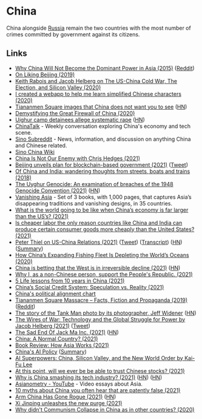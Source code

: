 # China

China alongside [Russia](russia.md) remain the two countries with the most number of crimes committed by government against its citizens.

## Links

- [Why China Will Not Become the Dominant Power in Asia (2015)](https://www.youtube.com/watch?v=_AvNT3vyzr0) ([Reddit](https://www.reddit.com/r/geopolitics/comments/4benkx/why_china_will_not_become_the_dominant_power_in/))
- [On Liking Beijing (2019)](https://www.tbray.org/ongoing/When/201x/2019/04/15/Liking-Beijing)
- [Keith Rabois and Jacob Helberg on The US-China Cold War, The Election, and Silicon Valley (2020)](https://overcast.fm/+LDKeqv_LA)
- [I created a webapp to help me learn simplified Chinese characters (2020)](https://www.thomasvanderberg.nl/blog/cn-hanzi/)
- [Tiananmen Square images that China does not want you to see](https://www.gettyimages.co.jp/%E5%86%99%E7%9C%9F/tiananmen-square?phrase=tiananmen%20square&sort=mostpopular) ([HN](https://news.ycombinator.com/item?id=25454830))
- [Demystifying the Great Firewall of China (2020)](https://medium.com/mobile-asia/demystifying-the-great-firewall-of-china-22f4a97550cc)
- [Uighur camp detainees allege systematic rape](https://www.bbc.com/news/world-asia-china-55794071) ([HN](https://news.ycombinator.com/item?id=26009586))
- [ChinaTalk](https://chinatalkshow.libsyn.com/) - Weekly conversation exploring China's economy and tech scene.
- [Sino Subreddit](https://www.reddit.com/r/Sino/) - News, information, and discussion on anything China and Chinese related.
- [Sino China Wiki](https://www.reddit.com/r/Sino/wiki/index)
- [China Is Not Our Enemy with Chris Hedges (2021)](https://www.youtube.com/watch?v=l4sVSdY7FHg)
- [Beijing unveils plan for blockchain-based government (2021)](https://technode.com/2020/07/16/beijing-unveils-plan-for-blockchain-based-government/) ([Tweet](https://twitter.com/balajis/status/1283979539337449473))
- [Of China and India: wandering thoughts from streets, boats and trains (2018)](https://yawningbread.wordpress.com/2018/01/16/of-china-and-india-wandering-thoughts-from-streets-boats-and-trains/)
- [The Uyghur Genocide: An examination of breaches of the 1948 Genocide Convention (2021)](https://newlinesinstitute.org/uyghurs/the-uyghur-genocide-an-examination-of-chinas-breaches-of-the-1948-genocide-convention/) ([HN](https://news.ycombinator.com/item?id=26401715))
- [Vanishing Asia](https://www.kickstarter.com/projects/kk-org/vanishing-asia) - Set of 3 books, with 1,000 pages, that captures Asia’s disappearing traditions and vanishing designs, in 35 countries.
- [What is the world going to be like when China’s economy is far larger than the US’s? (2021)](https://www.reddit.com/r/geopolitics/comments/mfghjh/what_is_the_world_going_to_be_like_when_chinas/)
- [Is cheaper labor the only reason countries like China and India can produce certain consumer goods more cheaply than the United States? (2021)](https://www.reddit.com/r/AskEconomics/comments/mgvpea/is_cheaper_labor_the_only_reason_countries_like/)
- [Peter Thiel on US-China Relations (2021)](https://www.youtube.com/watch?v=SJcKWtiFzIY) ([Tweet](https://twitter.com/wolfejosh/status/1379989909583360002)) ([Transcript](https://nixonseminar.com/2021/04/the-nixon-seminar-april-6-2021-transcript/)) ([HN](https://news.ycombinator.com/item?id=26738934)) ([Summary](https://twitter.com/rohunjauhar/status/1380596505782915072))
- [How China’s Expanding Fishing Fleet Is Depleting the World’s Oceans (2020)](https://e360.yale.edu/features/how-chinas-expanding-fishing-fleet-is-depleting-worlds-oceans)
- [China is betting that the West is in irreversible decline (2021)](https://www.economist.com/china/2021/04/03/china-is-betting-that-the-west-is-in-irreversible-decline) ([HN](https://news.ycombinator.com/item?id=26793337))
- [Why I, as a non-Chinese person, support the People's Republic. (2021)](https://www.reddit.com/r/Sino/comments/lecrok/why_i_as_a_nonchinese_person_support_the_peoples/)
- [5 Life lessons from 10 years in China (2021)](https://www.youtube.com/watch?v=vAcoaOr4qqY)
- [China’s Social Credit System: Speculation vs. Reality (2021)](https://thediplomat.com/2021/03/chinas-social-credit-system-speculation-vs-reality/)
- [China's political alignment chart](https://twitter.com/balajis/status/1398661987614089216)
- [Tiananmen Square Massacre – Facts, Fiction and Propaganda (2019)](https://worldaffairs.blog/2019/06/02/tiananmen-square-massacre-facts-fiction-and-propaganda/amp/) ([Reddit](https://www.reddit.com/r/Sino/comments/gwbpvo/tiananmen_square_massacre_facts_fiction_and/))
- [The story of the Tank Man photo by its photographer, Jeff Widener](http://www.jeffwidener.com/stories/2016/09/tankman/) ([HN](https://news.ycombinator.com/item?id=27396783))
- [The Wires of War: Technology and the Global Struggle for Power by Jacob Helberg (2021)](https://www.goodreads.com/book/show/56898159-the-wires-of-war) ([Tweet](https://twitter.com/maccaw/status/1401936733248397312))
- [The Sad End Of Jack Ma Inc. (2021)](https://www.forbes.com/sites/georgecalhoun/2021/06/07/the-sad-end-of-jack-ma-inc/) ([HN](https://news.ycombinator.com/item?id=27448998))
- [China: A Normal Country? (2021)](https://diff.substack.com/p/a-normal-country)
- [Book Review: How Asia Works (2021)](https://astralcodexten.substack.com/p/book-review-how-asia-works)
- [China's AI Policy](https://futureoflife.org/ai-policy-china/) ([Summary](https://www.reddit.com/r/geopolitics/comments/onu1sg/why_does_xi_jinping_insist_on_continuing_to_poke/h5ubqo9?utm_source=share&utm_medium=web2x&context=3))
- [AI Superpowers: China, Silicon Valley, and the New World Order by Kai-Fu Lee](https://www.goodreads.com/book/show/38242135-ai-superpowers)
- [At this point, will we ever be be able to trust Chinese stocks? (2021)](https://www.reddit.com/r/stocks/comments/oqbe3d/at_this_point_will_we_ever_be_be_able_to_trust/)
- [Why is China smashing its tech industry? (2021)](https://noahpinion.substack.com/p/why-is-china-smashing-its-tech-industry) ([HN](https://news.ycombinator.com/item?id=27949019)) ([HN](https://news.ycombinator.com/item?id=28036847))
- [Asianometry - YouTube](https://www.youtube.com/c/Asianometry/featured) - Video essays about Asia.
- [10 myths about China you often hear that are patently false (2021)](https://twitter.com/RealNatashaChe/status/1413513292195057672)
- [Arm China Has Gone Rogue (2021)](https://semianalysis.substack.com/p/the-semiconductor-heist-of-the-century) ([HN](https://news.ycombinator.com/item?id=28329731))
- [Xi Jinping unleashes the new purge (2021)](https://www.youtube.com/watch?v=-EPJt-a4Nb8)
- [Why didn't Communism Collapse in China as in other countries? (2020)](https://www.youtube.com/watch?v=JRcckYRWSVU)
